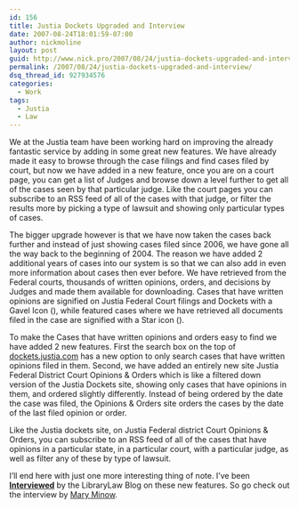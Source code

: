 ```yaml
---
id: 156
title: Justia Dockets Upgraded and Interview
date: 2007-08-24T18:01:59-07:00
author: nickmoline
layout: post
guid: http://www.nick.pro/2007/08/24/justia-dockets-upgraded-and-interview/
permalink: /2007/08/24/justia-dockets-upgraded-and-interview/
dsq_thread_id: 927934576
categories:
  - Work
tags:
  - Justia
  - Law
---
```

We at the Justia team have been working hard on improving the already fantastic service by adding in some great new features. We have already made it easy to browse through the case filings and find cases filed by court, but now we have added in a new feature, once you are on a court page, you can get a list of Judges and browse down a level further to get all of the cases seen by that particular judge. Like the court pages you can subscribe to an RSS feed of all of the cases with that judge, or filter the results more by picking a type of lawsuit and showing only particular types of cases.

<!--more-->

The bigger upgrade however is that we have now taken the cases back further and instead of just showing cases filed since 2006, we have gone all the way back to the beginning of 2004. The reason we have added 2 additional years of cases into our system is so that we can also add in even more information about cases then ever before. We have retrieved from the Federal courts, thousands of written opinions, orders, and decisions by Judges and made them available for downloading. Cases that have written opinions are signified on Justia Federal Court filings and Dockets with a Gavel Icon (<amp-img src="{{ site.baseurl }}/assets/images/justia/gavel.png" alt="Gavel" title="Gavel" layout="fixed" width="16" height="16"></amp-img>), while featured cases where we have retrieved all documents filed in the case are signified with a Star icon (<amp-img src="{{ site.baseurl }}/assets/images/justia/star.png" alt="Star" title="Star" layout="fixed" width="16" height="16"></amp-img>).  

To make the Cases that have written opinions and orders easy to find we have added 2 new features. First the search box on the top of [dockets.justia.com](https://dockets.justia.com/) has a new option to only search cases that have written opinions filed in them. Second, we have added an entirely new site Justia Federal District Court Opinions & Orders which is like a filtered down version of the Justia Dockets site, showing only cases that have opinions in them, and ordered slightly differently. Instead of being ordered by the date the case was filed, the Opinions & Orders site orders the cases by the date of the last filed opinion or order.

Like the Justia dockets site, on Justia Federal district Court Opinions & Orders, you can subscribe to an RSS feed of all of the cases that have opinions in a particular state, in a particular court, with a particular judge, as well as filter any of these by type of lawsuit.

I&#8217;ll end here with just one more interesting thing of note. I&#8217;ve been [**Interviewed**](https://blog.librarylaw.com/librarylaw/2007/08/working-at-just.html) by the LibraryLaw Blog on these new features. So go check out the interview by [Mary Minow](https://blog.librarylaw.com/librarylaw/2007/08/working-at-just.html).